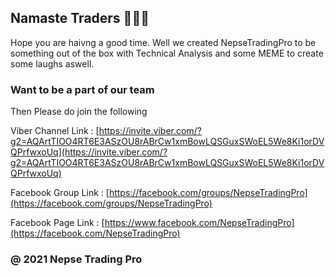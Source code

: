 ## Namaste Traders 🙏🙏🙏

Hope you are haivng a good time. Well we created NepseTradingPro to be something out of the box with Technical Analysis and some MEME to create some laughs aswell. 

### 



### Want to be a part of our team
 
Then Please do join the following 

Viber Channel Link : [https://invite.viber.com/?g2=AQArtTIOO4RT6E3ASzOU8rABrCw1xmBowLQSGuxSWoEL5We8Ki1orDVQPrfwxoUq](https://invite.viber.com/?g2=AQArtTIOO4RT6E3ASzOU8rABrCw1xmBowLQSGuxSWoEL5We8Ki1orDVQPrfwxoUq)

Facebook Group Link : [https://facebook.com/groups/NepseTradingPro](https://facebook.com/groups/NepseTradingPro)

Facebook Page Link : [https://www.facebook.com/NepseTradingPro](https://facebook.com/NepseTradingPro)

### &#64; 2021 Nepse Trading Pro 

